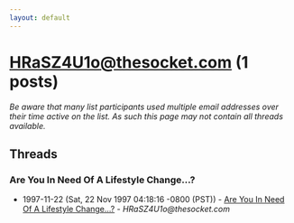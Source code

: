 ```yaml
---
layout: default
---
```


# HRaSZ4U1o@thesocket.com (1 posts)

_Be aware that many list participants used multiple email addresses over their time active on the list. As such this page may not contain all threads available._

## Threads

### Are You In Need Of A Lifestyle Change...?
+ 1997-11-22 (Sat, 22 Nov 1997 04:18:16 -0800 (PST)) - [Are You In Need Of A Lifestyle Change...?](/archive/1997/11/13df6bc1a968800ec63edcd0f6d1e9dbdaf896c36f79b33fc07459bef2571db0) - _HRaSZ4U1o@thesocket.com_

